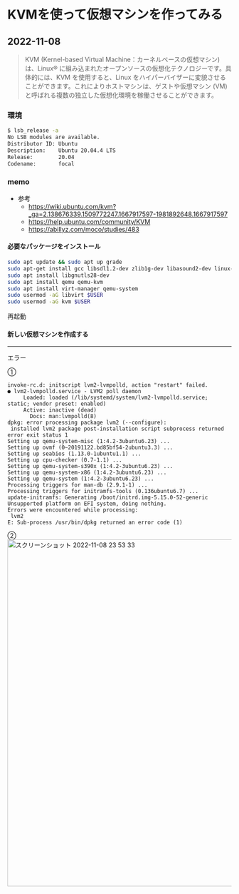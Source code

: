 # KVMを使って仮想マシンを作ってみる

## 2022-11-08
>KVM (Kernel-based Virtual Machine：カーネルベースの仮想マシン) は、Linux® に組み込まれたオープンソースの仮想化テクノロジーです。具体的には、KVM を使用すると、Linux をハイパーバイザーに変貌させることができます。これによりホストマシンは、ゲストや仮想マシン (VM) と呼ばれる複数の独立した仮想化環境を稼働させることができます。

### 環境

```sh
$ lsb_release -a
No LSB modules are available.
Distributor ID: Ubuntu
Description:    Ubuntu 20.04.4 LTS
Release:        20.04
Codename:       focal
```

### memo
- 参考
    - https://wiki.ubuntu.com/kvm?_ga=2.138676339.1509772247.1667917597-1981892648.1667917597
    - https://help.ubuntu.com/community/KVM
    - https://abillyz.com/moco/studies/483

#### 必要なパッケージをインストール

```sh
sudo apt update && sudo apt up grade
sudo apt-get install gcc libsdl1.2-dev zlib1g-dev libasound2-dev linux-kernel-headers pkg-config libpci-dev
sudo apt install libgnutls28-dev
sudo apt install qemu qemu-kvm
sudo apt install virt-manager qemu-system
sudo usermod -aG libvirt $USER
sudo usermod -aG kvm $USER
```

再起動

#### 新しい仮想マシンを作成する

---

エラー

①
```
invoke-rc.d: initscript lvm2-lvmpolld, action "restart" failed.
● lvm2-lvmpolld.service - LVM2 poll daemon
     Loaded: loaded (/lib/systemd/system/lvm2-lvmpolld.service; static; vendor preset: enabled)
     Active: inactive (dead)
       Docs: man:lvmpolld(8)
dpkg: error processing package lvm2 (--configure):
 installed lvm2 package post-installation script subprocess returned error exit status 1
Setting up qemu-system-misc (1:4.2-3ubuntu6.23) ...
Setting up ovmf (0~20191122.bd85bf54-2ubuntu3.3) ...
Setting up seabios (1.13.0-1ubuntu1.1) ...
Setting up cpu-checker (0.7-1.1) ...
Setting up qemu-system-s390x (1:4.2-3ubuntu6.23) ...
Setting up qemu-system-x86 (1:4.2-3ubuntu6.23) ...
Setting up qemu-system (1:4.2-3ubuntu6.23) ...
Processing triggers for man-db (2.9.1-1) ...
Processing triggers for initramfs-tools (0.136ubuntu6.7) ...
update-initramfs: Generating /boot/initrd.img-5.15.0-52-generic
Unsupported platform on EFI system, doing nothing.
Errors were encountered while processing:
 lvm2
E: Sub-process /usr/bin/dpkg returned an error code (1)
```

②
<img width="778" alt="スクリーンショット 2022-11-08 23 53 33" src="https://user-images.githubusercontent.com/71882104/200597078-41f58150-452a-4de8-a137-bd1cf37833fd.png">

